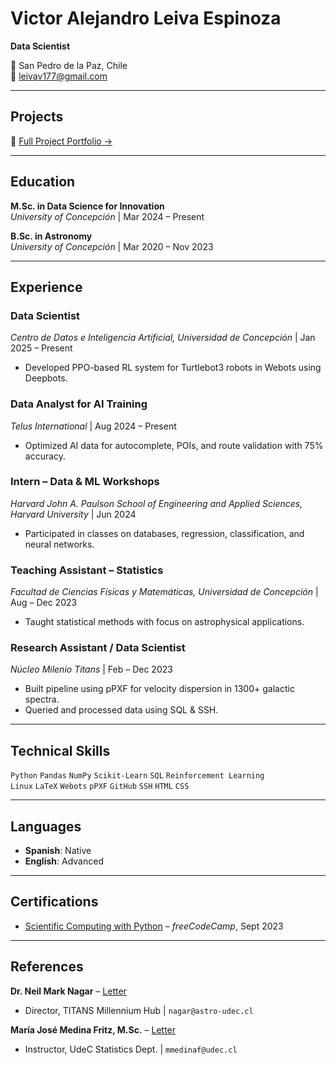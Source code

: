 # Victor Alejandro Leiva Espinoza  
**Data Scientist**  

📍 San Pedro de la Paz, Chile  
📧 leivav177@gmail.com 

---

## Projects

🔗 [Full Project Portfolio →](./Projects.md/)

---

##  Education  
**M.Sc. in Data Science for Innovation**  
*University of Concepción* | Mar 2024 – Present  

**B.Sc. in Astronomy**  
*University of Concepción* | Mar 2020 – Nov 2023  

---

##  Experience  

### **Data Scientist**  
*Centro de Datos e Inteligencia Artificial, Universidad de Concepción* | Jan 2025 – Present  
- Developed PPO-based RL system for Turtlebot3 robots in Webots using Deepbots.  

### **Data Analyst for AI Training**  
*Telus International* | Aug 2024 – Present  
- Optimized AI data for autocomplete, POIs, and route validation with 75% accuracy.  

### **Intern – Data & ML Workshops**  
*Harvard John A. Paulson School of Engineering and Applied Sciences, Harvard University* | Jun 2024  
- Participated in classes on databases, regression, classification, and neural networks.  

### **Teaching Assistant – Statistics**  
*Facultad de Ciencias Físicas y Matemáticas, Universidad de Concepción* | Aug – Dec 2023  
- Taught statistical methods with focus on astrophysical applications.  

### **Research Assistant / Data Scientist**  
*Núcleo Milenio Titans* | Feb – Dec 2023  
- Built pipeline using pPXF for velocity dispersion in 1300+ galactic spectra.  
- Queried and processed data using SQL & SSH.  

---

##  Technical Skills  
`Python` `Pandas` `NumPy` `Scikit-Learn` `SQL` `Reinforcement Learning`  
`Linux` `LaTeX` `Webots` `pPXF` `GitHub` `SSH` `HTML` `CSS`  

---

##  Languages  
- **Spanish**: Native  
- **English**: Advanced  

---

##  Certifications  
- [Scientific Computing with Python](https://www.freecodecamp.org/certification/vpy7/scientific-computing-with-python-v7) – *freeCodeCamp*, Sept 2023  

---

##  References  
**Dr. Neil Mark Nagar** – [Letter](https://drive.google.com/file/d/1NZLvgtx01EnPgj_7vm_SThzyDJMFBuhH/view?usp=sharing)  
- Director, TITANS Millennium Hub | `nagar@astro-udec.cl`  

**María José Medina Fritz, M.Sc.** – [Letter](https://drive.google.com/file/d/1ml39AslgITrORMjsPyInBiDL_77I0OxM/view?usp=sharing)  
- Instructor, UdeC Statistics Dept. | `mmedinaf@udec.cl`  
